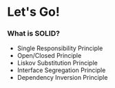 # Let's Go!



### What is SOLID?

* Single Responsibility Principle
* Open/Closed Principle
* Liskov Substitution Principle
* Interface Segregation Principle
* Dependency Inversion Principle

 



